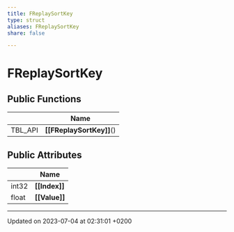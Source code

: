 ```yaml
---
title: FReplaySortKey
type: struct
aliases: FReplaySortKey
share: false

---
```


# FReplaySortKey





## Public Functions

|                | Name           |
| -------------- | -------------- |
| TBL_API | **[[FReplaySortKey]]**() |

## Public Attributes

|                | Name           |
| -------------- | -------------- |
| int32 | **[[Index]]**  |
| float | **[[Value]]**  |

-------------------------------

Updated on 2023-07-04 at 02:31:01 +0200